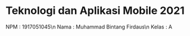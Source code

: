 # Teknologi dan Aplikasi Mobile 2021
NPM   : 1917051045\n
Nama  : Muhammad Bintang Firdaus\n
Kelas : A
